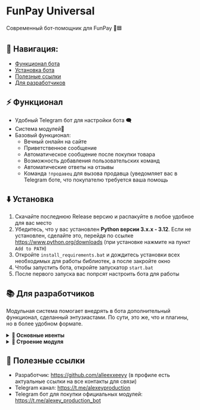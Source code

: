 # FunPay Universal
Современный бот-помощник для FunPay 🤖🟦

## 🧭 Навигация:
- [Функционал бота](#-функционал)
- [Установка бота](#%EF%B8%8F-установка)
- [Полезные ссылки](#-полезные-ссылки)
- [Для разработчиков](#-для-разработчиков)

## ⚡ Функционал
- Удобный Telegram бот для настройки бота 🗨️
- Система модулей🔌
- Базовый функционал:
  - Вечный онлайн на сайте
  - Приветственное сообщение
  - Автоматическое сообщение после покупки товара
  - Возможность добавления пользовательских команд
  - Автоматические ответы на отзывы
  - Команда `!продавец` для вызова продавца (уведомляет вас в Telegram боте, что покупателю требуется ваша помощь

## ⬇️ Установка
1. Скачайте последнюю Release версию и распакуйте в любое удобное для вас место
2. Убедитесь, что у вас установлен **Python версии 3.x.x - 3.12**. Если не установлен, сделайте это, перейдя по ссылке https://www.python.org/downloads (при установке нажмите на пункт `Add to PATH`)
3. Откройте `install_requirements.bat` и дождитесь установки всех необходимых для работы библиотек, а после закройте окно
4. Чтобы запустить бота, откройте запускатор `start.bat`
5. После первого запуска вас попрсят настроить бота для работы

## 📚 Для разработчиков

Модульная система помогает внедрять в бота дополнительный функционал, сделанный энтузиастами. По сути, это же, что и плагины, но в более удобном формате.

<details>
  <summary><strong>📌 Основные ивенты</strong></summary>

  ### Ивенты бота (BOT_EVENT_HANDLERS)

  Ивенты, которые выполняются при определённом действии бота.

  | Ивент | Когда вызывается | Передающиеся аргументы |
  |-------|------------------|------------------------|
  | `ON_MODULE_CONNECTED` | При подключении модуля | `Module` |
  | `ON_INIT` | При инициализации бота | `-` |
  | `ON_FUNPAY_BOT_INIT` | При инициализации (запуске) FunPay бота | `FunPayBot` |
  | `ON_TELEGRAM_BOT_INIT` | При инициализации (запуске) Telegram бота | `TelegramBot` |

  ### Ивенты FunPay (FUNPAY_EVENT_HANDLERS)

  Ивенты, которые выполняются при получении ивента в раннере FunPay бота.
  По сути, содержат в себе все ивенты FunPayAPI, смысла их описывать в таблице нету.

</details>

<details>
  <summary><strong>📁 Строение модуля</strong></summary>  
    
  Модуль - это папка, внутри которой находятся важные компоненты. Вы можете изучить строение модуля, опираясь на [шаблонный модуль](templates/test_module), но стоит понимать, что это лишь пример, сделанный нами.
  Строение модуля может быть абсолютно любым на ваше усмотрение, но всё же в каждом модуля должен быть обязательный файл инициализации `__init__.py`, в котором задаются все основные параметры модуля для его
  корректной работы.

  Обязательные константы хендлеров:
  | Константа | Тип | Описание |
  |-----------|-----|----------|
  | `BOT_EVENT_HANDLERS` | `dict[str, list[Any]]` | В этом словаре задаются хендлеры ивентов бота |
  | `FUNPAY_EVENT_HANDLERS` | `dict[EventTypes, list[Any]` | В этом словаре задаются хендлеры ивентов FunPay |
  | `TELEGRAM_BOT_ROUTERS` | list[Router] | В этом массиве задаются роутеры модульного Telegram бота  |

  Обязательные константы метаданных:
  | Константа | Тип | Описание |
  |-----------|-----|----------|
  | `PREFIX` | `str` | Префикс |
  | `VERSION` | `str` | Версия |
  | `NAME` | `str` | Название |
  | `DESCRIPTION` | `str` | Описание |
  | `AUTHORS` | `str` | Авторы |
  | `LINKS` | `str` | Ссылки на авторов |

  #### 🔧 Пример содержимого:
  Обратите внимание, что метаданные были вынесены в отдельный файл `meta.py`, но импортируются в `__init__.py`.  
  Это сделано для избежания конфликтов импорта в дальнейшей части кода модуля.

  `meta.py`:
  ```python
  from colorama import Fore, Style

  PREFIX = f"{Fore.LIGHTCYAN_EX}[test module]{Fore.WHITE}"
  VERSION = "0.1"
  NAME = "test_module"
  DESCRIPTION = "Тестовый модуль. /test_module в Telegram боте для управления"
  AUTHORS = "@alleexxeeyy"
  LINKS = "https://t.me/alleexxeeyy, https://t.me/alexeyproduction"
  ```

  `__init__.py`:
  ```python
  from .fpbot.funpaybot_handlers import FunPayBotHandlers
  from .tgbot.telegrambot_handlers import TelegramBotHandlers
  from .tgbot import router
  from .meta import *
  from FunPayAPI.updater.events import EventTypes
  from core.modules_manager import disable_module, Module
  
  _module: Module = None
  def get_module(module: Module):
      global _module
      _module = module
  
  def handler_on_init():
      try:
          # ...
          print(f"{PREFIX} Модуль инициализирован")
      except:
          disable_module(_module.uuid)
  
  BOT_EVENT_HANDLERS = {
      "ON_MODULE_CONNECTED": [handle_on_module_connected],
      "ON_INIT": [handler_on_init],
      "ON_FUNPAY_BOT_INIT": [FunPayBotHandlers.handler_on_funpay_bot_init],
      "ON_TELEGRAM_BOT_INIT": [TelegramBotHandlers.handler_on_telegram_bot_init]
  }
  FUNPAY_EVENT_HANDLERS = {
      EventTypes.NEW_MESSAGE: [FunPayBotHandlers.handler_new_message],
      EventTypes.NEW_ORDER: [FunPayBotHandlers.handler_new_order]
  }
  TELEGRAM_BOT_ROUTERS = [router]
  ```

  Шаблонный модуль можно найти [здесь](templates/...)

</details>


## 🔗 Полезные ссылки
- Разработчик: https://github.com/alleexxeeyy (в профиле есть актуальные ссылки на все контакты для связи)
- Telegram канал: https://t.me/alexeyproduction
- Telegram бот для покупки официальных модулей: https://t.me/alexey_production_bot

